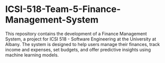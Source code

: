 # ICSI-518-Team-5-Finance-Management-System
This repository contains the development of a Finance Management System, a project for ICSI 518 - Software Engineering at the University at Albany. The system is designed to help users manage their finances, track income and expenses, set budgets, and offer predictive insights using machine learning models.
